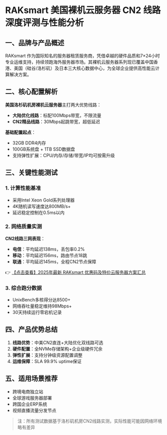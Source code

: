 # RAKsmart 美国裸机云服务器 CN2 线路深度评测与性能分析

## 一、品牌与产品概述
RAKsmart 作为国际知名的服务器租赁服务商，凭借卓越的硬件品质和7×24小时专业运维支持，持续领跑海外服务器市场。其裸机云服务器系列现已覆盖中国香港、美国（硅谷/洛杉矶）及日本三大核心数据中心，为全球企业提供高性能云计算解决方案。

## 二、核心配置解析
**美国洛杉矶机房裸机云服务器**主打两大优势线路：
- **大陆优化线路**：标配100Mbps带宽，不限流量
- **CN2精品线路**：30Mbps起跳带宽，超低延迟

**基础配置起点**：
- 32GB DDR4内存
- 100GB系统盘 + 1TB SSD数据盘
- 支持弹性扩展：CPU/内存/存储/带宽/IP均可按需升级

## 三、关键性能测试
### 1. 计算性能基准
- 采用Intel Xeon Gold系列处理器
- 4K随机读写速度达800MB/s+
- 延迟稳定控制在0.5ms以内

### 2. 网络质量实测
**CN2线路三网表现**：
- **电信**：平均延迟138ms，丢包率0.2%
- **移动**：平均延迟156ms，路由节点18跳
- **联通**：平均延迟145ms，全程CN2节点保障

👉 [【点击查看】2025年最新 RAKsmart 优惠码及特价云服务器方案汇总](https://bit.ly/raksmart)

### 3. 综合跑分数据
- UnixBench多核得分达8500+
- 网络吞吐量稳定维持98Mbps+
- 30天持续运行零宕机记录

## 四、产品优势总结
1. **线路优势**：中美CN2直连+大陆优化双线路可选
2. **硬件配置**：全NVMe存储架构+企业级硬件冗余
3. **弹性扩展**：支持分钟级资源配置调整
4. **运维保障**：SLA 99.9% uptime保证

## 五、适用场景推荐
- 跨境电商独立站
- 全球游戏服务器部署
- 跨国企业ERP系统
- 视频直播流量分发节点

> 注：所有测试数据基于洛杉矶机房CN2线路实测，实际性能可能因网络环境略有差异